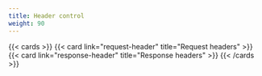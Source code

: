 ```yaml
---
title: Header control
weight: 90
---
```


{{< cards >}}
  {{< card link="request-header" title="Request headers" >}}
  {{< card link="response-header" title="Response headers" >}}
{{< /cards >}}

